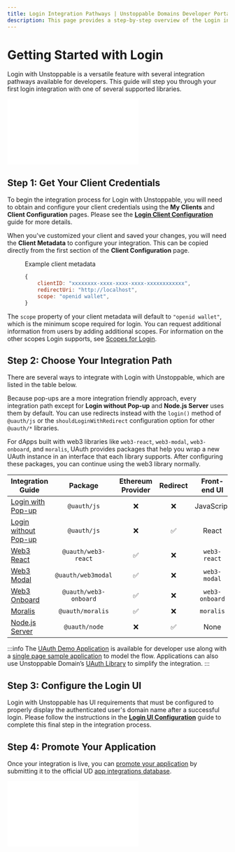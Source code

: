 ```yaml
---
title: Login Integration Pathways | Unstoppable Domains Developer Portal
description: This page provides a step-by-step overview of the Login integration process. This feature works for Polygon and Ethereum domains.
---
```


# Getting Started with Login

Login with Unstoppable is a versatile feature with several integration pathways available for developers. This guide will step you through your first login integration with one of several supported libraries.

<embed src="/snippets/_login-mainnet-warning.md" />

## Step 1: Get Your Client Credentials

To begin the integration process for Login with Unstoppable, you will need to obtain and configure your client credentials using the **My Clients** and **Client Configuration** pages. Please see the [**Login Client Configuration**](/login-with-unstoppable/login-integration-guides/login-client-configuration.md) guide for more details.

When you've customized your client and saved your changes, you will need the **Client Metadata** to configure your integration. This can be copied directly from the first section of the **Client Configuration** page.

<figure>
<figcaption>Example client metadata</figcaption>

```javascript
{
    clientID: "xxxxxxxx-xxxx-xxxx-xxxx-xxxxxxxxxxxx",
    redirectUri: "http://localhost",
    scope: "openid wallet",
}
```

</figure>

The `scope` property of your client metadata will default to `"openid wallet"`, which is the minimum scope required for login. You can request additional information from users by adding additional scopes. For information on the other scopes Login supports, see [Scopes for Login](/login-with-unstoppable/scopes-for-login.md).

## Step 2: Choose Your Integration Path

There are several ways to integrate with Login with Unstoppable, which are listed in the table below.

Because pop-ups are a more integration friendly approach, every integration path except for **Login without Pop-up** and **Node.js Server** uses them by default. You can use redirects instead with the `login()` method of `@uauth/js` or the `shouldLoginWithRedirect` configuration option for other `@uauth/*` libraries.

For dApps built with web3 libraries like `web3-react`, `web3-modal`, `web3-onboard`, and `moralis`, UAuth provides packages that help you wrap a new UAuth instance in an interface that each library supports. After configuring these packages, you can continue using the web3 library normally.

| Integration Guide                                                                               | Package            | Ethereum Provider | Redirect | Front-end UI       |
|-------------------------------------------------------------------------------------------------|:-------------------:|:----------------:|:--------:|:------------------:|
| [Login with Pop-up](/login-with-unstoppable/login-integration-guides/login-with-popup.md)       |`@uauth/js`          |     &#10060;     | &#10060; |      JavaScript    |
| [Login without Pop-up](/login-with-unstoppable/login-integration-guides/login-without-popup.md) |`@uauth/js`          |     &#10060;     | &#9989;  |        React       |
| [Web3 React](/login-with-unstoppable/login-integration-guides/web3-react-guide.md)              |`@uauth/web3-react`  |     &#9989;      | &#10060; |     `web3-react`   |
| [Web3 Modal](/login-with-unstoppable/login-integration-guides/web3-modal-guide.md)              |`@uauth/web3modal`   |     &#9989;      | &#10060; |     `web3-modal`   |
| [Web3 Onboard](/login-with-unstoppable/login-integration-guides/web3-onboard-guide.md)          |`@uauth/web3-onboard` |     &#9989;     | &#10060; |   `web3-onboard`   |
| [Moralis](/login-with-unstoppable/login-integration-guides/moralis-guide.md)                    |`@uauth/moralis`     |     &#9989;      | &#10060; |     `moralis`      |
| [Node.js Server](/login-with-unstoppable/login-integration-guides/node-js-server-guide.md)      |`@uauth/node`        |     &#10060;     | &#9989;  |        None        |

:::info
The [UAuth Demo Application](https://uauth-demo.uc.r.appspot.com) is available for developer use along with a [single page sample application](https://github.com/unstoppabledomains/uauth/tree/main/examples/spa/src) to model the flow. Applications can also use Unstoppable Domain’s [UAuth Library](https://github.com/unstoppabledomains/uauth) to simplify the integration.
:::

## Step 3: Configure the Login UI

Login with Unstoppable has UI requirements that must be configured to properly display the authenticated user's domain name after a successful login. Please follow the instructions in the [**Login UI Configuration**](/login-with-unstoppable/login-integration-guides/login-ui-configuration.mdx) guide to complete this final step in the integration process.

## Step 4: Promote Your Application

Once your integration is live, you can [promote your application](/use-cases/promote-ud-integration.md) by submitting it to the official UD [app integrations database](https://unstoppabledomains.com/apps). 

<embed src="/snippets/_discord.md" />
